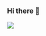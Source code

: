 ### Hi there 👋

<div>
<a href="https://github-readme-stats.vercel.app/api/top-langs/?username=jeuse-weeder">
  
<img align="center" src="https://i.4cdn.org/g/1610555328562.png" />
</a>

</div>
